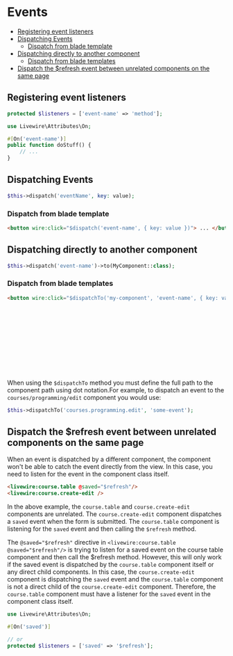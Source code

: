 # Events
<!-- TOC -->

- [Registering event listeners](#registering-event-listeners)
- [Dispatching Events](#dispatching-events)
    - [Dispatch from blade template](#dispatch-from-blade-template)
- [Dispatching directly to another component](#dispatching-directly-to-another-component)
    - [Dispatch from blade templates](#dispatch-from-blade-templates)
- [Dispatch the $refresh event between unrelated components on the same page](#dispatch-the-refresh-event-between-unrelated-components-on-the-same-page)

<!-- /TOC -->

<a id="markdown-registering-event-listeners" name="registering-event-listeners"></a>

## Registering event listeners

```php
protected $listeners = ['event-name' => 'method'];
```

```php
use Livewire\Attributes\On;

#[On('event-name')]
public function doStuff() {
    // ...
}
```

<a id="markdown-dispatching-events" name="dispatching-events"></a>

## Dispatching Events

```php
$this->dispatch('eventName', key: value);
```

<a id="markdown-dispatch-from-blade-template" name="dispatch-from-blade-template"></a>

### Dispatch from blade template

```html
<button wire:click="$dispatch('event-name', { key: value })"> ... </button>
```

<a id="markdown-dispatching-directly-to-another-component" name="dispatching-directly-to-another-component"></a>

## Dispatching directly to another component

```php
$this->dispatch('event-name')->to(MyComponent::class);
```


<a id="markdown-dispatch-from-blade-templates" name="dispatch-from-blade-templates"></a>

### Dispatch from blade templates

```html
<button wire:click="$dispatchTo('my-component', 'event-name', { key: value })"> ... </button>
```

<div class="bx danger flex va-c">
    <svg class="icon wh-4 fs0 mr-2"><use xlink:href="/svg/naykel-ui.svg#warning"></use></svg>
    <div>
        <p> When using the <code class="txt-white">$dispatchTo</code> method you must define the full path to the component path using dot notation.For example, to dispatch an event to the <code class="txt-white">courses/programming/edit</code> component you would use:</p>
    </div>
</div>

```php
$this->dispatchTo('courses.programming.edit', 'some-event');
```

<a id="markdown-dispatch-the-refresh-event-between-unrelated-components-on-the-same-page" name="dispatch-the-refresh-event-between-unrelated-components-on-the-same-page"></a>

## Dispatch the $refresh event between unrelated components on the same page

When an event is dispatched by a different component, the component won't be able to catch the
event directly from the view. In this case, you need to listen for the event in the component
class itself.

```html
<livewire:course.table @saved="$refresh"/>
<livewire:course.create-edit />
```

In the above example, the `course.table` and `course.create-edit` components are unrelated. The
`course.create-edit` component dispatches a `saved` event when the form is submitted. The
`course.table` component is listening for the `saved` event and then calling the `$refresh`
method.

The `@saved="$refresh"` directive in `<livewire:course.table @saved="$refresh"/>` is trying to
listen for a saved event on the course table component and then call the $refresh method. However,
this will only work if the saved event is dispatched by the `course.table` component itself or any
direct child components. In this case, the `course.create-edit` component is dispatching the
`saved` event and the `course.table` component is not a direct child of the `course.create-edit`
component. Therefore, the `course.table` component must have a listener for the `saved` event in
the component class itself.

```php
use Livewire\Attributes\On;

#[On('saved')]

// or
protected $listeners = ['saved' => '$refresh'];
```
